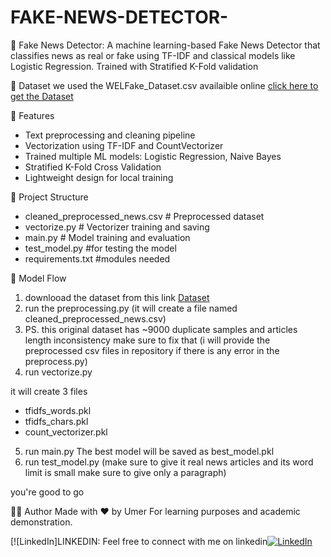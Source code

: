 # FAKE-NEWS-DETECTOR-
📰 Fake News Detector: A machine learning-based Fake News Detector that classifies news as real or fake using TF-IDF and classical models like Logistic Regression. Trained with Stratified K-Fold validation

📄 Dataset
we used the WELFake_Dataset.csv availaible online [click here to get the Dataset](https://www.kaggle.com/datasets/saurabhshahane/fake-news-classification)




📌 Features

- Text preprocessing and cleaning pipeline
- Vectorization using TF-IDF and CountVectorizer
- Trained multiple ML models: Logistic Regression, Naive Bayes
- Stratified K-Fold Cross Validation
- Lightweight design for local training

📁 Project Structure
- cleaned_preprocessed_news.csv # Preprocessed dataset
- vectorize.py # Vectorizer training and saving
- main.py # Model training and evaluation
- test_model.py #for testing the model
- requirements.txt #modules needed

🧠 Model Flow
1. downlooad the dataset from this link [Dataset](https://www.kaggle.com/datasets/saurabhshahane/fake-news-classification)
2. run the preprocessing.py (it will create a file named cleaned_preprocessed_news.csv)
3. PS. this original dataset has ~9000 duplicate samples and articles length inconsistency make sure to fix that (i will provide the preprocessed csv files in repository if there is any error in the preprocess.py)
4. run vectorize.py
   
it will create 3 files 
- tfidfs_words.pkl
- tfidfs_chars.pkl
- count_vectorizer.pkl
5. run main.py
  The best model will be saved as best_model.pkl
6. run test_model.py (make sure to give it real news articles and its word limit is small make sure to give only a paragraph)

you're good to go

👨‍💻 Author
Made with ❤️ by Umer
For learning purposes and academic demonstration.

[![LinkedIn]LINKEDIN:
Feel free to connect with me on linkedin[![LinkedIn](https://img.shields.io/badge/LinkedIn-Connect-blue?logo=linkedin)](https://www.linkedin.com/in/your-username/)




